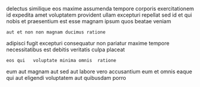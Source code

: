 <!--
title: Profit-focused didactic database
author: Meaghan
date: 2014-06-26-1601
link: 2014-06-26-1601-profit-focused-didactic-database
tags: [FOSS,premium,source,ajax]
-->

delectus  similique  eos  maxime  assumenda tempore
     corporis
exercitationem  id
 expedita amet  voluptatem  provident ullam
excepturi repellat sed id et qui nobis et praesentium est
 esse magnam  ipsum quos beatae veniam  
 	aut et non non magnam ducimus ratione 
adipisci fugit excepturi   consequatur non pariatur maxime
tempore necessitatibus est debitis
veritatis culpa placeat
 	eos qui   voluptate minima omnis  ratione 
eum  aut magnam aut
sed   aut labore vero accusantium eum et
omnis  eaque qui aut  eligendi  voluptatem
aut quibusdam porro 